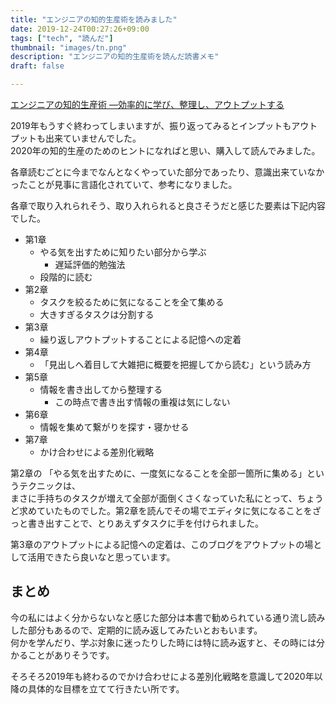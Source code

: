 ```yaml
---
title: "エンジニアの知的生産術を読みました"
date: 2019-12-24T00:27:26+09:00
tags: ["tech", "読んだ"]
thumbnail: "images/tn.png"
description: "エンジニアの知的生産術を読んだ読書メモ"
draft: false

---
```


[エンジニアの知的生産術 ―効率的に学び、整理し、アウトプットする](https://amzn.to/2s5ccrz)

2019年もうすぐ終わってしまいますが、振り返ってみるとインプットもアウトプットも出来ていませんでした。  
2020年の知的生産のためのヒントになればと思い、購入して読んでみました。

各章読むごとに今までなんとなくやっていた部分であったり、意識出来ていなかったことが見事に言語化されていて、参考になりました。  

各章で取り入れられそう、取り入れられると良さそうだと感じた要素は下記内容でした。

- 第1章
    - やる気を出すために知りたい部分から学ぶ
        - 遅延評価的勉強法
    - 段階的に読む
- 第2章
    - タスクを絞るために気になることを全て集める
    - 大きすぎるタスクは分割する
- 第3章
    - 繰り返しアウトプットすることによる記憶への定着
- 第4章
    - 「見出しへ着目して大雑把に概要を把握してから読む」という読み方
- 第5章
    - 情報を書き出してから整理する
        - この時点で書き出す情報の重複は気にしない
- 第6章
    - 情報を集めて繋がりを探す・寝かせる
- 第7章
    - かけ合わせによる差別化戦略

第2章の 「やる気を出すために、一度気になることを全部一箇所に集める」というテクニックは、  
まさに手持ちのタスクが増えて全部が面倒くさくなっていた私にとって、ちょうど求めていたものでした。第2章を読んでその場でエディタに気になることをざっと書き出すことで、とりあえずタスクに手を付けられました。  

第3章のアウトプットによる記憶への定着は、このブログをアウトプットの場として活用できたら良いなと思っています。

## まとめ

今の私にはよく分からないなと感じた部分は本書で勧められている通り流し読みした部分もあるので、定期的に読み返してみたいとおもいます。  
何かを学んだり、学ぶ対象に迷ったりした時には特に読み返すと、その時には分かることがありそうです。

そろそろ2019年も終わるのでかけ合わせによる差別化戦略を意識して2020年以降の具体的な目標を立てて行きたい所です。
